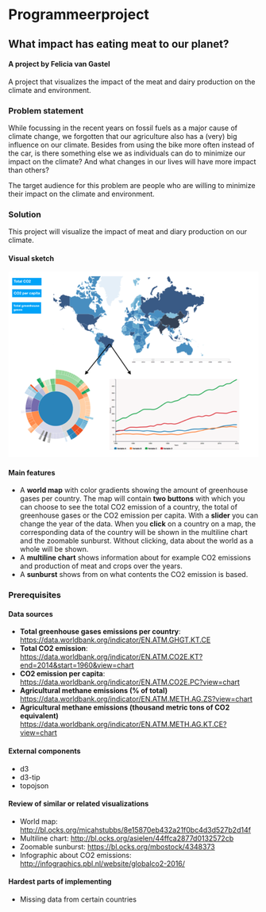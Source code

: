 # Programmeerproject

## What impact has eating meat to our planet?
#### A project by Felicia van Gastel

A project that visualizes the impact of the meat and dairy production on the climate and environment.

### Problem statement
While focussing in the recent years on fossil fuels as a major cause of climate change, we forgotten that our agriculture also has a (very) big influence on our climate. Besides from using the bike more often instead of the car, is there something else we as individuals can do to minimize our impact on the climate? And what changes in our lives will have more impact than others?

The target audience for this problem are people who are willing to minimize their impact on the climate and environment.

### Solution
This project will visualize the impact of meat and diary production on our climate.

#### Visual sketch
![Sketch.png](https://github.com/11096187/programmeerproject/blob/master/doc/Sketch.png)

#### Main features
- A **world map** with color gradients showing the amount of greenhouse gases per country. The map will contain **two buttons** with which you can choose to see the total CO2 emission of a country, the total of greenhouse gases or the CO2 emission per capita. With a **slider** you can change the year of the data. When you **click** on a country on a map, the corresponding data of the country will be shown in the multiline chart and the zoomable sunburst. Without clicking, data about the world as a whole will be shown.
- A **multiline chart** shows information about for example CO2 emissions and production of meat and crops over the years.
- A **sunburst** shows from on what contents the CO2 emission is based.

### Prerequisites
#### Data sources
- **Total greenhouse gases emissions per country**:
https://data.worldbank.org/indicator/EN.ATM.GHGT.KT.CE
- **Total CO2 emission**:
 https://data.worldbank.org/indicator/EN.ATM.CO2E.KT?end=2014&start=1960&view=chart
- **CO2 emission per capita**:
https://data.worldbank.org/indicator/EN.ATM.CO2E.PC?view=chart
- **Agricultural methane emissions (% of total)**
https://data.worldbank.org/indicator/EN.ATM.METH.AG.ZS?view=chart
- **Agricultural methane emissions (thousand metric tons of CO2 equivalent)**
https://data.worldbank.org/indicator/EN.ATM.METH.AG.KT.CE?view=chart

#### External components
- d3
- d3-tip
- topojson

#### Review of similar or related visualizations
- World map: http://bl.ocks.org/micahstubbs/8e15870eb432a21f0bc4d3d527b2d14f
- Multiline chart: http://bl.ocks.org/asielen/44ffca2877d0132572cb
- Zoomable sunburst: https://bl.ocks.org/mbostock/4348373
- Infographic about CO2 emissions: http://infographics.pbl.nl/website/globalco2-2016/

#### Hardest parts of implementing
- Missing data from certain countries
